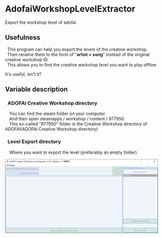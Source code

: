 # AdofaiWorkshopLevelExtractor
Export the workshop level of adofai

## Usefulness
&ensp;This program can help you export the levels of the creative workshop.  
&ensp;Then rename them to the form of "**artist + song**" instead of the original creative workshop ID.  
&ensp;This allows you to find the creative workshop level you want to play offline  
  
It's useful, isn't it?  

## Variable description
### &ensp;ADOFAI Creative Workshop directory  
&emsp;You can find the steam folder on your computer.  
&emsp;And then open steamapps / workshop / content / 977950.  
&emsp;This so-called "977950" folder is the Creative Workshop directory of ADOFAI(ADOFAI Creative Workshop directory)
### &ensp;Level Export directory
&emsp;Where you want to export the level (preferably an empty folder).

![UI show](https://github.com/mxrawa/AdofaiWorkshopLevelExtractor/blob/master/UI.png)
